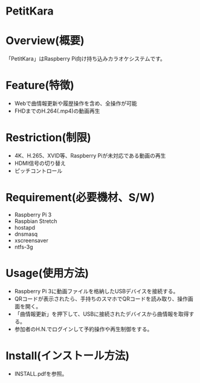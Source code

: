 PetitKara
====
# Overview(概要)
「PetitKara」はRaspberry Pi向け持ち込みカラオケシステムです。
# Feature(特徴)
- Webで曲情報更新や履歴操作を含め、全操作が可能
- FHDまでのH.264(.mp4)の動画再生
# Restriction(制限)
- 4K、H.265、XVID等、Raspberry Piが未対応である動画の再生
- HDMI信号の切り替え
- ピッチコントロール
# Requirement(必要機材、S/W)
- Raspberry Pi 3
- Raspbian Stretch
- hostapd
- dnsmasq
- xscreensaver
- ntfs-3g
# Usage(使用方法)
- Raspberry Pi 3に動画ファイルを格納したUSBデバイスを接続する。
- QRコードが表示されたら、手持ちのスマホでQRコードを読み取り、操作画面を開く。
- 「曲情報更新」を押下して、USBに接続されたデバイスから曲情報を取得する。
- 参加者のH.N.でログインして予約操作や再生制御をする。
# Install(インストール方法)
- INSTALL.pdfを参照。
